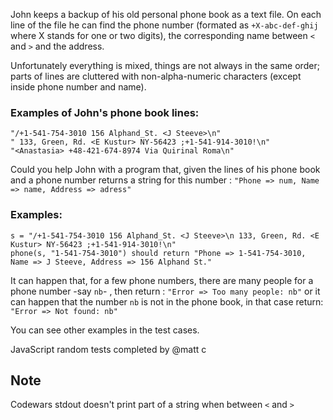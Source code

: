 John keeps a backup of his old personal phone book as a text file. On each
line of the file he can find the phone number (formated as `+X-abc-def-ghij`
where X stands for one or two digits), the corresponding name between `<` and `>`
and the address.

Unfortunately everything is mixed, things are not always in the same order;
parts of lines are cluttered with non-alpha-numeric characters (except inside
  phone number and name).

### Examples of John's phone book lines:
```
"/+1-541-754-3010 156 Alphand_St. <J Steeve>\n"
" 133, Green, Rd. <E Kustur> NY-56423 ;+1-541-914-3010!\n"
"<Anastasia> +48-421-674-8974 Via Quirinal Roma\n"
```

Could you help John with a program that, given the lines of his phone book and
a phone number returns a string for this number :
`"Phone => num, Name => name, Address => adress"`

### Examples:
```
s = "/+1-541-754-3010 156 Alphand_St. <J Steeve>\n 133, Green, Rd. <E Kustur> NY-56423 ;+1-541-914-3010!\n"
phone(s, "1-541-754-3010") should return "Phone => 1-541-754-3010, Name => J Steeve, Address => 156 Alphand St."
```

It can happen that, for a few phone numbers, there are many people for a phone number -say `nb`- , then
return : `"Error => Too many people: nb"`
or it can happen that the number `nb` is not in the phone book, in that case
return: `"Error => Not found: nb"`

You can see other examples in the test cases.

JavaScript random tests completed by @matt c

## Note
Codewars stdout doesn't print part of a string when between `<` and `>`
